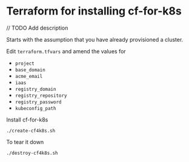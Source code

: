 # Terraform for installing cf-for-k8s

// TODO Add description

Starts with the assumption that you have already provisioned a cluster.

Edit `terraform.tfvars` and amend the values for

* `project`
* `base_domain`
* `acme_email`
* `iaas`
* `registry_domain`
* `registry_repository`
* `registry_password`
* `kubeconfig_path`

Install cf-for-k8s

```
./create-cf4k8s.sh
```

To tear it down

```
./destroy-cf4k8s.sh
```
